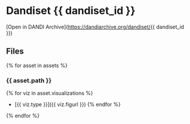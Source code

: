 # Dandiset {{ dandiset_id }}

[Open in DANDI Archive](https://dandiarchive.org/dandiset/{{ dandiset_id }})

## Files

{% for asset in assets %}
### {{ asset.path }}

{% for viz in asset.visualizations %}
- [{{ viz.type }}]({{ viz.figurl }})
{% endfor %}

{% endfor %}
